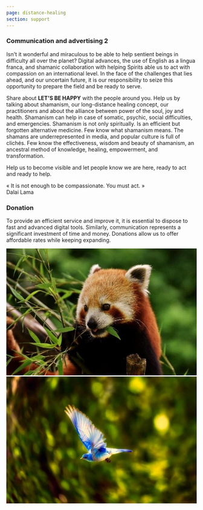 ```yaml
---
page: distance-healing
section: support
---
```

### Communication and advertising 2

Isn't it wonderful and miraculous to be able to help sentient beings in difficulty all over the planet? Digital advances, the use of English as a lingua franca, and shamanic collaboration with helping Spirits able us to act with compassion on an international level. In the face of the challenges that lies ahead, and our uncertain future, it is our responsibility to seize this opportunity to prepare the field and be ready to serve.

Share about <span class="pink">**LET'S BE HAPPY**</span> with the people around you. Help us by talking about shamanism, our long-distance healing concept, our practitioners and about the alliance between power of the soul, joy and health. Shamanism can help in case of somatic, psychic, social difficulties, and emergencies. Shamanism is not only spiritually. Is an efficient but forgotten alternative medicine. Few know what shamanism means. The shamans are underrepresented in media, and popular culture is full of clichés. Few know the effectiveness, wisdom and beauty of shamanism, an ancestral method of knowledge, healing, empowerment, and transformation.

Help us to become visible and let people know we are here, ready to act and ready to help. 

<div class="feature_text">
« It is not enough to be compassionate. You must act. »
<br>Dalai Lama</br>
</div>

### Donation

To provide an efficient service and improve it, it is essential to dispose to fast and advanced digital tools. Similarly, communication represents a significant investment of time and money. Donations allow us to offer affordable rates while keeping expanding. 

<div class="donation_img">
<img src="images/k1.png" alt="bear" width="auto"/>
<img src="images/k2.png" alt="butterfly" width="auto"/>
</div>